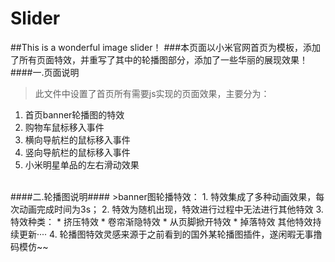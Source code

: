 # Slider
##This is a wonderful image slider！
###本页面以小米官网首页为模板，添加了所有页面特效，并重写了其中的轮播图部分，添加了一些华丽的展现效果！
####一.页面说明
>此文件中设置了首页所有需要js实现的页面效果，主要分为：
  1. 首页banner轮播图的特效
  2. 购物车鼠标移入事件
  3. 横向导航栏的鼠标移入事件
  4. 竖向导航栏的鼠标移入事件
  5. 小米明星单品的左右滑动效果
<br/>
####二.轮播图说明####
>banner图轮播特效：
  1. 特效集成了多种动画效果，每次动画完成时间为3s；
  2. 特效为随机出现，特效进行过程中无法进行其他特效
  3. 特效种类：
    * 挤压特效
    * 卷帘渐隐特效
    * 从页脚掀开特效
    * 掉落特效
    其他特效持续更新····
  4. 轮播图特效灵感来源于之前看到的国外某轮播图插件，遂闲暇无事撸码模仿~~ 
